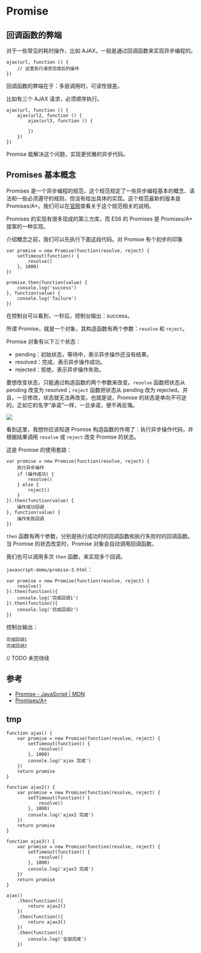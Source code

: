 # Promise

## 回调函数的弊端

对于一些常见的耗时操作，比如 AJAX，一般是通过回调函数来实现异步编程的。

```
ajax(url, function () {
	// 这里执行请求完成后的操作
})
```

回调函数的弊端在于：多层调用时，可读性很差。

比如有三个 AJAX 请求，必须顺序执行。

```
ajax(url, function () {
	ajax(url2, function () {
		ajax(url3, function () {
	
		})
	})
})
```

Promise 能解决这个问题，实现更优雅的异步代码。

## Promises 基本概念

Promises 是一个异步编程的规范，这个规范规定了一些异步编程基本的概念、语法和一些必须遵守的规则，但没有给出具体的实现。这个规范最新的版本是 Promises/A+。我们可以在[官网](https://promisesaplus.com/)查看关于这个规范相关的说明。

Promises 的实现有很多现成的第三方库，而 ES6 的 Promises 是 Promises/A+ 提案的一种实现。

介绍概念之前，我们可以先执行下面这段代码。对 Promise 有个初步的印象

```
var promise = new Promise(function(resolve, reject) {
    setTimeout(function() {
        resolve()
    }, 1000)
})

promise.then(function(value) {
    console.log('success')
}, function(value) {
    console.log('failure')
})
```

在控制台可以看到，一秒后，控制台输出：success。

所谓 Promise，就是一个对象，其构造函数有两个参数：`resolve` 和 `reject`。

Promise 对象有以下三个状态：

* pending：初始状态，等待中，表示异步操作还没有结果。
* resolved：完成，表示异步操作成功。
* rejected：拒绝，表示异步操作失败。

要想改变状态，只能通过构造函数的两个参数来改变。`resolve` 函数把状态从 pending 改变为 resolved；`reject` 函数把状态从 pending 改为 rejected。并且，一旦修改，状态就无法再改变。也就是说，Promise 的状态是单向不可逆的。正如它的名字“承诺”一样，一旦承诺，便不再反悔。

![](http://cdn.chenjianhang.com/javascript-demo/promise-state.png)


看到这里，我想你应该知道 Promise 构造函数的作用了：执行异步操作代码，并根据结果调用 `resolve` 或 `reject` 改变 Promise 的状态。

这是 Promise 的使用套路：

```
var promise = new Promise(function(resolve, reject) {
    执行异步操作
    if (操作成功) {
        resolve()
    } else {
        reject()
    }
}).then(function(value) {
    操作成功回调
}, function(value) {
    操作失败回调
})
```

`then` 函数有两个参数，分别是执行成功时的回调函数和执行失败时的回调函数。当 Promise 的状态改变时，Promise 对象会自动调用回调函数。

我们也可以调用多次 `then` 函数，来实现多个回调。

`javascript-demo/promise-3.html`：

```
var promise = new Promise(function(resolve, reject) {
    resolve()
}).then(function(){
    console.log('完成回调1')
}).then(function(){
    console.log('完成回调2')
})
```

控制台输出：

```
完成回调1
完成回调2
```

// TODO 未完待续

## 参考

* [Promise - JavaScript | MDN](https://developer.mozilla.org/en-US/docs/Web/JavaScript/Reference/Global_Objects/Promise)
* [Promises/A+](https://promisesaplus.com/)


## tmp



```
function ajax() {
    var promise = new Promise(function(resolve, reject) {
        setTimeout(function() {
            resolve()
        }, 1000)
        console.log('ajax 完成')
    })
    return promise
}

function ajax2() {
    var promise = new Promise(function(resolve, reject) {
        setTimeout(function() {
            resolve()
        }, 1000)
        console.log('ajax2 完成')
    })
    return promise
}

function ajax3() {
    var promise = new Promise(function(resolve, reject) {
        setTimeout(function() {
            resolve()
        }, 1000)
        console.log('ajax3 完成')
    })
    return promise
}

ajax()
    .then(function(){
        return ajax2()
    })
    .then(function(){
        return ajax3()
    })
    .then(function(){
        console.log('全部完成')
    })
```
